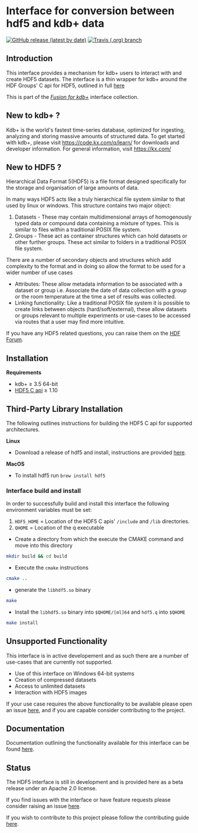 # Interface for conversion between hdf5 and kdb+ data 

[![GitHub release (latest by date)](https://img.shields.io/github/v/release/kxsystems/hdf5)](https://github.com/kxsystems/hdf5/releases) [![Travis (.org) branch](https://img.shields.io/travis/kxsystems/hdf5/master?label=travis%20build)](https://travis-ci.org/kxsystems/hdf5/branches)

## Introduction

This interface provides a mechanism for kdb+ users to interact with and create HDF5 datasets. The interface is a thin wrapper for kdb+ around the HDF Groups' C api for HDF5, outlined in full [here](https://support.hdfgroup.org/HDF5/doc/RM/RM_H5Front.html)

This is part of the [_Fusion for kdb+_](http://code.kx.com/q/interfaces/fusion/) interface collection.

## New to kdb+ ?

Kdb+ is the world's fastest time-series database, optimized for ingesting, analyzing and storing massive amounts of structured data. To get started with kdb+, please visit https://code.kx.com/q/learn/ for downloads and developer information. For general information, visit https://kx.com/

## New to HDF5 ?

Hierarchical Data Format 5(HDF5) is a file format designed specifically for the storage and organisation of large amounts of data.

In many ways HDF5 acts like a truly hierarchical file system similar to that used by linux or windows. This structure contains two major object:

1. Datasets - These may contain multidimensional arrays of homogenously typed data or compound data containing a mixture of types. This is similar to files within a traditional POSIX file system.
2. Groups - These act as container structures which can hold datasets or other further groups. These act similar to folders in a traditional POSIX file system.

There are a number of secondary objects and structures which add complexity to the format and in doing so allow the format to be used for a wider number of use cases

* Attributes: These allow metadata information to be associated with a dataset or group i.e. Associate the date of data collection with a group or the room temperature at the time a set of results was collected.
* Linking functionality: Like a traditional POSIX file system it is possible to create links between objects (hard/soft/external), these allow datasets or groups relevant to multiple experiments or use-cases to be accessed via routes that a user may find more intuitive.

If you have any HDF5 related questions, you can raise them on the [HDF Forum](https://forum.hdfgroup.org/).


## Installation

**Requirements**

* kdb+ ≥ 3.5 64-bit
* [HDF5 C api](https://support.hdfgroup.org/HDF5/doc/H5.intro.html) ≥ 1.10

## Third-Party Library Installation

The following outlines instructions for building the HDF5 C api for supported architectures.

**Linux**
- Download a release of hdf5 and install, instructions are provided [here](https://support.hdfgroup.org/HDF5/HDF5-FAQ.html#10).

**MacOS**
- To install hdf5 run `brew install hdf5`


### Interface build and install

In order to successfully build and install this interface the following environment variables must be set:

1. `HDF5_HOME` = Location of the HDF5 C apis' `/include` and `/lib` directories.
2. `QHOME` = Location of the q executable 

* Create a directory from which the execute the CMAKE command and move into this directory

```bash
mkdir build && cd build
```

* Execute the `cmake` instructions

```bash
cmake ..
```

* generate the `libhdf5.so` binary

```bash
make
```

* Install the `libhdf5.so` binary into `$QHOME/[ml]64` and `hdf5.q` into `$QHOME`

```bash
make install
```
 
## Unsupported Functionality

This interface is in active developement and as such there are a number of use-cases that are currently not supported.

- Use of this interface on Windows 64-bit systems
- Creation of compressed datasets
- Access to unlimited datasets
- Interaction with HDF5 images

If your use case requires the above functionality to be available please open an issue [here](https://github.com/KxSystems/hdf5/issues), and if you are capable consider contributing to the project.

## Documentation

Documentation outlining the functionality available for this interface can be found [here](https://code.kx.com/q/interfaces/hdf5).

## Status
The HDF5 interface is still in development and is provided here as a beta release under an Apache 2.0 license.

If you find issues with the interface or have feature requests please consider raising an issue [here](https://github.com/KxSystems/hdf5/issues).

If you wish to contribute to this project please follow the contributing guide [here](https://github.com/KxSystems/hdf5/blob/master/CONTRIBUTING.md).
